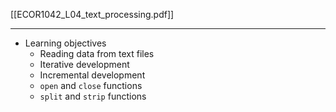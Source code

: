 [[ECOR1042_L04_text_processing.pdf]]

---

- Learning objectives
	- Reading data from text files
	- Iterative development
	- Incremental development
	- `open` and `close` functions
	- `split` and `strip` functions